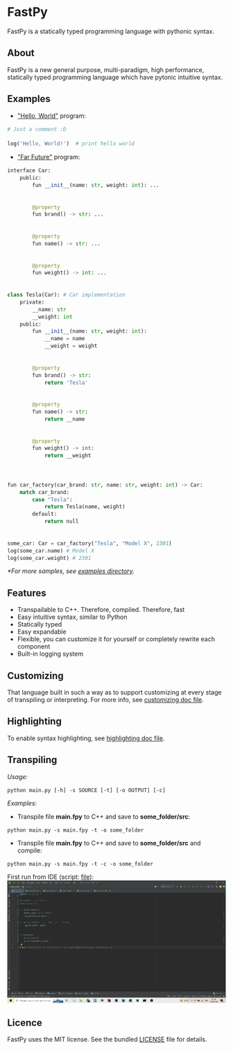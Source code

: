 # FastPy

FastPy is a statically typed programming language with pythonic syntax.

## About

FastPy is a new general purpose, multi-paradigm, high performance, statically typed programming language which have
pytonic intuitive syntax.

## Examples

- ["Hello, World"](examples/hello_world.fpy) program:

```python
# Just a comment :D

log('Hello, World!')  # print hello world
```

- ["Far Future"](examples/far_future.fpy) program:

```python
interface Car:
    public:
        fun __init__(name: str, weight: int): ...
		
		
        @property
        fun brand() -> str: ...
			
		
        @property
        fun name() -> str: ...
			
			
        @property
        fun weight() -> int: ...
		

class Tesla(Car): # Car implementation
    private:
        __name: str
        __weight: int
    public:
        fun __init__(name: str, weight: int):
            __name = name
            __weight = weight
		
		
        @property
        fun brand() -> str:
            return 'Tesla'
			
		
        @property
        fun name() -> str:
            return __name
			
			
        @property
        fun weight() -> int:
            return __weight



fun car_factory(car_brand: str, name: str, weight: int) -> Car:
    match car_brand:
        case "Tesla":
            return Tesla(name, weight)
        default:
            return null


some_car: Car = car_factory("Tesla", "Model X", 2301) 
log(some_car.name) # Model X
log(some_car.weight) # 2301
```

*\*For more samples, see [examples directory](examples).*

## Features

- Transpailable to C++. Therefore, compiled. Therefore, fast
- Easy intuitive syntax, similar to Python
- Statically typed
- Easy expandable
- Flexible, you can customize it for yourself or completely rewrite each component
- Built-in logging system

## Customizing

That language built in such a way as to support customizing at every stage of transpiling or interpreting. For more
info, see [customizing doc file](docs/Customizing.md).

## Highlighting

To enable syntax highlighting, see [highlighting doc file](docs/Highlighting.md).

## Transpiling

*Usage:*

```shell
python main.py [-h] -s SOURCE [-t] [-o OUTPUT] [-c]
```

*Examples:*

- Transpile file **main.fpy** to C++ and save to **some_folder/src**:

```shell
python main.py -s main.fpy -t -o some_folder
```

- Transpile file **main.fpy** to C++ and save to **some_folder/src** and compile: 

```shell
python main.py -s main.fpy -t -c -o some_folder
```

First run from IDE (script: [file](examples/first_run_from_ide.fpy)):
![First run from IDE](docs/imgs/FirstRunFromIDE.gif)

## Licence

FastPy uses the MIT license. See the bundled [LICENSE](LICENSE) file for details.
